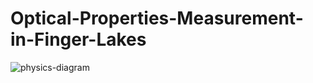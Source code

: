 # Optical-Properties-Measurement-in-Finger-Lakes
![physics-diagram](https://github.com/user-attachments/assets/abba5489-994f-4848-99cd-acac95187210)
